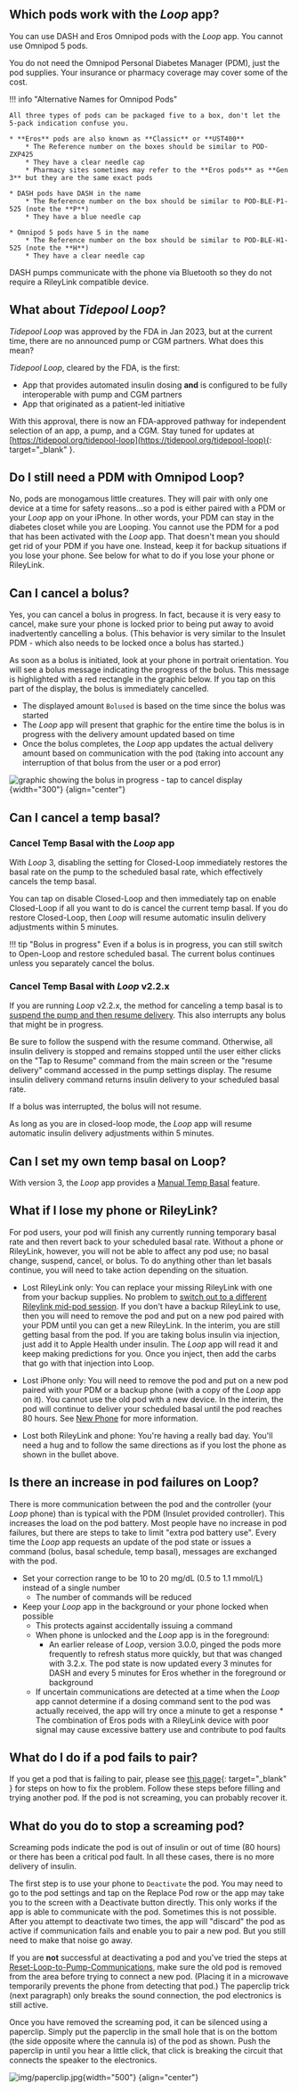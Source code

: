 ## Which pods work with the *Loop* app?

You can use DASH and Eros Omnipod pods with the *Loop* app. You cannot use Omnipod 5 pods.

You do not need the Omnipod Personal Diabetes Manager (PDM), just the pod supplies. Your insurance or pharmacy coverage may cover some of the cost.

!!! info "Alternative Names for Omnipod Pods"

    All three types of pods can be packaged five to a box, don't let the 5-pack indication confuse you. 

    * **Eros** pods are also known as **Classic** or **UST400**
        * The Reference number on the boxes should be similar to POD-ZXP425
        * They have a clear needle cap
        * Pharmacy sites sometimes may refer to the **Eros pods** as **Gen 3** but they are the same exact pods

    * DASH pods have DASH in the name
        * The Reference number on the box should be similar to POD-BLE-P1-525 (note the **P**)
        * They have a blue needle cap

    * Omnipod 5 pods have 5 in the name
        * The Reference number on the box should be similar to POD-BLE-H1-525 (note the **H**)
        * They have a clear needle cap

DASH pumps communicate with the phone via Bluetooth so they do not require a RileyLink compatible device.

## What about *Tidepool Loop*?

*Tidepool Loop* was approved by the FDA in Jan 2023, but at the current time, there are no announced pump or CGM partners. What does this mean?

*Tidepool Loop*, cleared by the FDA, is the first:

* App that provides automated insulin dosing **and** is configured to be fully interoperable with pump and CGM partners
* App that originated as a patient-led initiative

With this approval, there is now an FDA-approved pathway for independent selection of an app, a pump, and a CGM. Stay tuned for updates at [https://tidepool.org/tidepool-loop](https://tidepool.org/tidepool-loop){: target="_blank" }.

## Do I still need a PDM with Omnipod Loop?

No, pods are monogamous little creatures. They will pair with only one device at a time for safety reasons...so a pod is either paired with a PDM or your *Loop* app on your iPhone. In other words, your PDM can stay in the diabetes closet while you are Looping. You cannot use the PDM for a pod that has been activated with the *Loop* app. That doesn't mean you should get rid of your PDM if you have one. Instead, keep it for backup situations if you lose your phone. See below for what to do if you lose your phone or RileyLink.

## Can I cancel a bolus?

Yes, you can cancel a bolus in progress. In fact, because it is very easy to cancel, make sure your phone is locked prior to being put away to avoid inadvertently cancelling a bolus. (This behavior is very similar to the Insulet PDM - which also needs to be locked once a bolus has started.)

As soon as a bolus is initiated, look at your phone in portrait orientation.  You will see a bolus message indicating the progress of the bolus. This message is highlighted with a red rectangle in the graphic below. If you tap on this part of the display, the bolus is immediately cancelled.

* The displayed amount `Bolused` is based on the time since the bolus was started
* The *Loop* app will present that graphic for the entire time the bolus is in progress with the delivery amount updated based on time
* Once the bolus completes, the *Loop* app updates the actual delivery amount based on communication with the pod (taking into account any interruption of that bolus from the user or a pod error)

![graphic showing the bolus in progress - tap to cancel display](img/cancel-bolus.svg){width="300"}
{align="center"}

## Can I cancel a temp basal?

### Cancel Temp Basal with the *Loop* app

With *Loop* 3, disabling the setting for Closed-Loop immediately restores the basal rate on the pump to the scheduled basal rate, which effectively cancels the temp basal.

You can tap on disable Closed-Loop and then immediately tap on enable Closed-Loop if all you want to do is cancel the current temp basal. If you do restore Closed-Loop, then *Loop* will resume automatic insulin delivery adjustments within 5 minutes.

!!! tip "Bolus in progress"
    Even if a bolus is in progress, you can still switch to Open-Loop and restore scheduled basal. The current bolus continues unless you separately cancel the bolus.

### Cancel Temp Basal with *Loop* v2.2.x

If you are running *Loop* v2.2.x, the method for canceling a temp basal is to [suspend the pump and then resume delivery](../operation/loop-settings/pump-commands.md#suspend-delivery). This also interrupts any bolus that might be in progress.

Be sure to follow the suspend with the resume command. Otherwise, all insulin delivery is stopped and remains stopped until the user either clicks on the "Tap to Resume" command from the main screen or the "resume delivery" command accessed in the pump settings display. The resume insulin delivery command returns insulin delivery to your scheduled basal rate.

If a bolus was interrupted, the bolus will not resume.

As long as you are in closed-loop mode, the *Loop* app will resume automatic insulin delivery adjustments within 5 minutes.

## Can I set my own temp basal on Loop?

With version 3, the *Loop* app provides a [Manual Temp Basal](../loop-3/omnipod.md#manual-temp-basal) feature.

## What if I lose my phone or RileyLink?

For pod users, your pod will finish any currently running temporary basal rate and then revert back to your scheduled basal rate. Without a phone or RileyLink, however, you will not be able to affect any pod use; no basal change, suspend, cancel, or bolus. To do anything other than let basals continue, you will need to take action depending on the situation.

* Lost RileyLink only: You can replace your missing RileyLink with one from your backup supplies. No problem to [switch out to a different Rileylink mid-pod session](rileylink-faqs.md#adding-or-changing-rileylink). If you don't have a backup RileyLink to use, then you will need to remove the pod and put on a new pod paired with your PDM until you can get a new RileyLink. In the interim, you are still getting basal from the pod. If you are taking bolus insulin via injection, just add it to Apple Health under insulin. The *Loop* app will read it and keep making predictions for you. Once you inject, then add the carbs that go with that injection into Loop.

* Lost iPhone only: You will need to remove the pod and put on a new pod paired with your PDM or a backup phone (with a copy of the *Loop* app on it). You cannot use the old pod with a new device. In the interim, the pod will continue to deliver your scheduled basal until the pod reaches 80 hours. See [New Phone](new-phone.md) for more information.

* Lost both RileyLink and phone: You're having a really bad day. You'll need a hug and to follow the same directions as if you lost the phone as shown in the bullet above.

## Is there an increase in pod failures on Loop?

There is more communication between the pod and the controller (your *Loop* phone) than is typical with the PDM (Insulet provided controller). This increases the load on the pod battery. Most people have no increase in pod failures, but there are steps to take to limit "extra pod battery use". Every time the *Loop* app requests an update of the pod state or issues a command (bolus, basal schedule, temp basal), messages are exchanged with the pod.

* Set your correction range to be 10 to 20 mg/dL (0.5 to 1.1 mmol/L) instead of a single number
    * The number of commands will be reduced
* Keep your *Loop* app in the background or your phone locked when possible
    * This protects against accidentally issuing a command
    * When phone is unlocked and the *Loop* app is in the foreground:
        * An earlier release of *Loop*, version 3.0.0, pinged the pods more frequently to refresh status more quickly, but that was changed with 3.2.x. The pod state is now updated every 3 minutes for DASH and every 5 minutes for Eros whether in the foreground or background
    * If uncertain communications are detected at a time when the *Loop* app cannot determine if a dosing command sent to the pod was actually received, the app will try once a minute to get a response
            * The combination of Eros pods with a RileyLink device with poor signal may cause excessive battery use and contribute to pod faults

## What do I do if a pod fails to pair?

If you get a pod that is failing to pair, please see [this page](../troubleshooting/pod-pairing.md){: target="_blank" } for steps on how to fix the problem. Follow these steps before filling and trying another pod. If the pod is not screaming, you can probably recover it.

## What do you do to stop a screaming pod?

Screaming pods indicate the pod is out of insulin or out of time (80 hours) or there has been a critical pod fault.  In all these cases, there is no more delivery of insulin.

The first step is to use your phone to `Deactivate` the pod. You may need to go to the pod settings and tap on the Replace Pod row or the app may take you to the screen with a Deactivate button directly. This only works if the app is able to communicate with the pod.  Sometimes this is not possible. After you attempt to deactivate two times, the app will "discard" the pod as active if communication fails and enable you to pair a new pod. But you still need to make that noise go away.

If you are **not** successful at deactivating a pod and you've tried the steps at [Reset-Loop-to-Pump-Communications](../troubleshooting/red-loop.md#reset-loop-to-pump-communications), make sure the old pod is removed from the area before trying to connect a new pod. (Placing it in a microwave temporarily prevents the phone from detecting that pod.) The paperclip trick (next paragraph) only breaks the sound connection, the pod electronics is still active.

Once you have removed the screaming pod, it can be silenced using a paperclip. Simply put the paperclip in the small hole that is on the bottom (the side opposite where the cannula is) of the pod as shown. Push the paperclip in until you hear a little click, that click is breaking the circuit that connects the speaker to the electronics.

![img/paperclip.jpg](img/paperclip.jpg){width="500"}
{align="center"}
